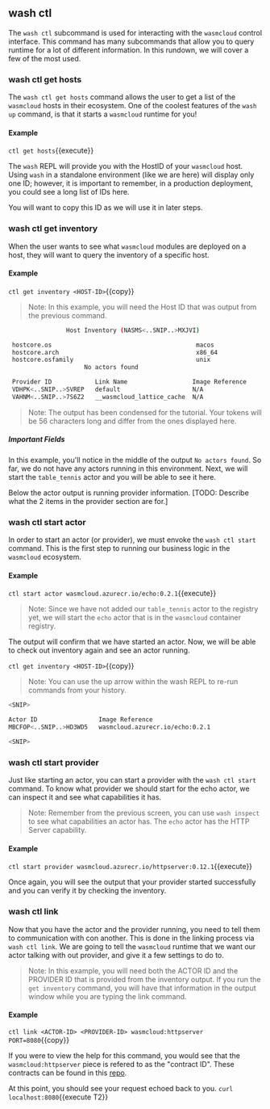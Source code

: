 ## wash ctl

The `wash ctl` subcommand is used for interacting with the `wasmcloud` control interface. This command has many subcommands that allow you to query runtime for a lot of different information. In this rundown, we will cover a few of the most used.

### wash ctl get hosts

The `wash ctl get hosts` command allows the user to get a list of the `wasmcloud` hosts in their ecosystem. One of the coolest features of the `wash up` command, is that it starts a `wasmcloud` runtime for you!

#### Example

`ctl get hosts`{{execute}}

The `wash` REPL will provide you with the HostID of your `wasmcloud` host. Using `wash` in a standalone environment (like we are here) will display only one ID; however, it is important to remember, in a production deployment, you could see a long list of IDs here.

You will want to copy this ID as we will use it in later steps.

### wash ctl get inventory <HOST-ID>

When the user wants to see what `wasmcloud` modules are deployed on a host, they will want to query the inventory of a specific host.

#### Example

`ctl get inventory <HOST-ID>`{{copy}}

> Note: In this example, you will need the Host ID that was output from the previous command.

```bash
                Host Inventory (NASMS<..SNIP..>MXJVI)

 hostcore.os                                        macos
 hostcore.arch                                      x86_64
 hostcore.osfamily                                  unix
                     No actors found

 Provider ID            Link Name                  Image Reference
 VDHPK<..SNIP..>SVREP   default                    N/A
 VAHNM<..SNIP..>7S6Z2   __wasmcloud_lattice_cache  N/A
```

> Note: The output has been condensed for the tutorial. Your tokens will be 56 characters long and differ from the ones displayed here.

##### Important Fields

In this example, you'll notice in the middle of the output `No actors found`. So far, we do not have any actors running in this environment. Next, we will start the `table_tennis` actor and you will be able to see it here.

Below the actor output is running provider information.
[TODO: Describe what the 2 items in the provider section are for.]

### wash ctl start actor

In order to start an actor (or provider), we must envoke the `wash ctl start` command. This is the first step to running our business logic in the `wasmcloud` ecosystem.

#### Example

`ctl start actor wasmcloud.azurecr.io/echo:0.2.1`{{execute}}

> Note: Since we have not added our `table_tennis` actor to the registry yet, we will start the `echo` actor that is in the `wasmcloud` container registry.

The output will confirm that we have started an actor. Now, we will be able to check out inventory again and see an actor running.

`ctl get inventory <HOST-ID>`{{copy}}

> Note: You can use the up arrow within the wash REPL to re-run commands from your history.

```bash
<SNIP>

Actor ID                 Image Reference
MBCFOP<..SNIP..>HD3WD5   wasmcloud.azurecr.io/echo:0.2.1

<SNIP>
```

### wash ctl start provider

Just like starting an actor, you can start a provider with the `wash ctl start` command. To know what provider we should start for the echo actor, we can inspect it and see what capabilities it has.

> Note: Remember from the previous screen, you can use `wash inspect` to see what capabilities an actor has. The `echo` actor has the HTTP Server capability.

#### Example

`ctl start provider wasmcloud.azurecr.io/httpserver:0.12.1`{{execute}}

Once again, you will see the output that your provider started successfully and you can verify it by checking the inventory.

### wash ctl link

Now that you have the actor and the provider running, you need to tell them to communication with con another. This is done in the linking process via `wash ctl link`. We are going to tell the `wasmcloud` runtime that we want our actor talking with out provider, and give it a few settings to do to.

> Note: In this example, you will need both the ACTOR ID and the PROVIDER ID that is provided from the inventory output. If you run the `get inventory` command, you will have that information in the output window while you are typing the link command.

#### Example

`ctl link <ACTOR-ID> <PROVIDER-ID> wasmcloud:httpserver PORT=8080`{{copy}}

If you were to view the help for this command, you would see that the `wasmcloud:httpserver` piece is refered to as the "contract ID". These contracts can be found in this [repo](https://github.com/wasmCloud/actor-interfaces).

At this point, you should see your request echoed back to you.
`curl localhost:8080`{{execute T2}}
